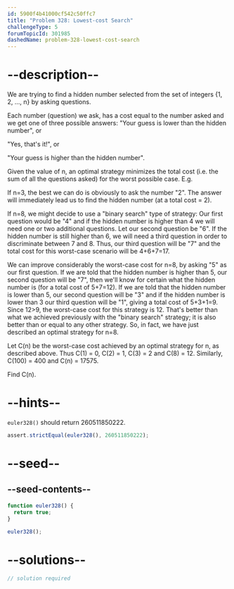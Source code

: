 ```yaml
---
id: 5900f4b41000cf542c50ffc7
title: "Problem 328: Lowest-cost Search"
challengeType: 5
forumTopicId: 301985
dashedName: problem-328-lowest-cost-search
---
```


# --description--

We are trying to find a hidden number selected from the set of integers {1, 2, ..., n} by asking questions.

Each number (question) we ask, has a cost equal to the number asked and we get one of three possible answers: "Your guess is lower than the hidden number", or

"Yes, that's it!", or

"Your guess is higher than the hidden number".

Given the value of n, an optimal strategy minimizes the total cost (i.e. the sum of all the questions asked) for the worst possible case. E.g.

If n=3, the best we can do is obviously to ask the number "2". The answer will immediately lead us to find the hidden number (at a total cost = 2).

If n=8, we might decide to use a "binary search" type of strategy: Our first question would be "4" and if the hidden number is higher than 4 we will need one or two additional questions. Let our second question be "6". If the hidden number is still higher than 6, we will need a third question in order to discriminate between 7 and 8. Thus, our third question will be "7" and the total cost for this worst-case scenario will be 4+6+7=17.

We can improve considerably the worst-case cost for n=8, by asking "5" as our first question. If we are told that the hidden number is higher than 5, our second question will be "7", then we'll know for certain what the hidden number is (for a total cost of 5+7=12). If we are told that the hidden number is lower than 5, our second question will be "3" and if the hidden number is lower than 3 our third question will be "1", giving a total cost of 5+3+1=9. Since 12>9, the worst-case cost for this strategy is 12. That's better than what we achieved previously with the "binary search" strategy; it is also better than or equal to any other strategy. So, in fact, we have just described an optimal strategy for n=8.

Let C(n) be the worst-case cost achieved by an optimal strategy for n, as described above. Thus C(1) = 0, C(2) = 1, C(3) = 2 and C(8) = 12. Similarly, C(100) = 400 and C(n) = 17575.

Find C(n).

# --hints--

`euler328()` should return 260511850222.

```js
assert.strictEqual(euler328(), 260511850222);
```

# --seed--

## --seed-contents--

```js
function euler328() {
  return true;
}

euler328();
```

# --solutions--

```js
// solution required
```
